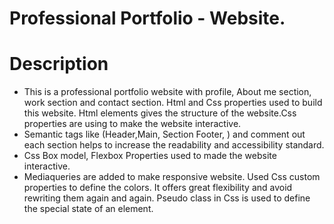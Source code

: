# Professional Portfolio - Website.
 # Description 
  * This is a professional portfolio website with profile, About me section, work section and contact section. Html and Css properties used to build this website. Html elements gives the structure of the website.Css properties are using to make the website interactive.
  * Semantic tags like  (Header,Main, Section  Footer, ) and comment out each section helps to  increase the readability and accessibility standard.
  * Css Box model, Flexbox Properties used to made the website interactive.
  * Mediaqueries are added to make responsive website.
  Used Css custom properties to define the colors. It offers great flexibility and avoid rewriting them again and again.
  Pseudo class in Css is used to define the special state of an element.
